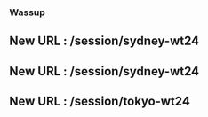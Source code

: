 ### Wassup
## New URL : /session/sydney-wt24
## New URL : /session/sydney-wt24
## New URL : /session/tokyo-wt24